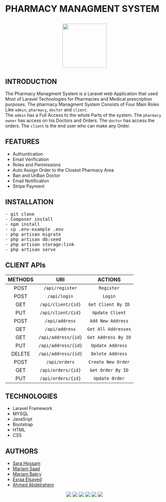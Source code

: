 # PHARMACY MANAGMENT SYSTEM
<p align="center" style="margin-top:6%;margin-bottom:6%;">
  <img style = "width:140px; height:140px;" src="https://media0.giphy.com/media/v1.Y2lkPTc5MGI3NjExYzZhYjRjN2M3ZGIyOWIwM2VlOTFjNmIwMWU1NGVlOWE4NjAyMzU2MiZjdD1n/1hMk9kzfH3rPrmzVkp/giphy.gif" />
</p>

## INTRODUCTION
The Pharmacy Managment System is a Laravel web Application that used Most of Laravel Technologies for Pharmacies and Medical prescription purposes. 
The pharmacy Managment System Consists of Four Main Roles Like `admin`, `pharmacy`, `doctor` and `client`.</br>
The `admin` has a Full Access to the whole Parts of the system. The `pharmacy owner` has access on his Doctors and Orders. The `doctor` has access the orders. 
The `client` is the end user who can make any Order.</br>

## FEATURES
- Authuntication
- Email Verification
- Roles and Perimissions
- Auto Assign Order to the Closest Pharmacy Area
- Ban and UnBan Doctor
- Email Notification
- Stripe Payment

## INSTALLATION
<pre>
- git clone 
- Composer install
- npm install
- cp .env-example .env
- php artisan migrate
- php artisan db:seed
- php artisan storage:link
- php artisan serve
</pre>
 
## CLIENT APIs
<div align="center" style="width:100%">
    
|  METHODS      |         URI              | ACTIONS | 
| :---:         |         :---:            | :---: |   
| POST          | `/api/register`          | `Register` |
| POST          | `/api/login`             | `Login`  | 
| GET           | `/api/client/{id}`       | `Get Client By ID` | 
| PUT           | `/api/client/{id}`       | `Update Client` | 
| POST          | `/api/address`           | `Add New Address` | 
| GET           | `/api/address`           | `Get All Addresses` | 
| GET           | `/api/address/{id}`      | `Get Address By ID` | 
| PUT           | `/api/address/{id}`      | `Update Address` | 
| DELETE        | `/api/address/{id}`      | `Delete Address` | 
| POST          | `/api/orders`            | `Create New Order` | 
| GET           | `/api/orders/{id}`       | `Get Order By ID` | 
| PUT           | `/api/orders/{id}`       | `Update Order` |     
</div>    
   

## TECHNOLOGIES
- Laravel Framework
- MYSQL
- JavaSript
- Bootstrap
- HTML
- CSS


## AUTHORS
  - [Sara Hossam](https://github.com/Sarahussam77)
  - [Mariam Saad](https://github.com/MariamSMoustafa)
  - [Mariam Bakry](https://github.com/MariamBakry)
  - [Esraa Elsayed](https://github.com/Esraamohamed0)
  - [Ahmed Abdelrahem](https://github.com/ahmedabdelrahim123)

<div align="center">
    <img src="https://img.shields.io/badge/Laravel-FF2D20?style=for-the-badge&logo=laravel&logoColor=white"/>
    <img src="https://img.shields.io/badge/MySQL-005C84?style=for-the-badge&logo=mysql&logoColor=white"/>
    <img src="https://img.shields.io/badge/Postman-FF6C37?style=for-the-badge&logo=Postman&logoColor=white"/>
    <img src="https://img.shields.io/badge/JavaScript-323330?style=for-the-badge&logo=javascript&logoColor=F7DF1E"/>
    <img src="https://img.shields.io/badge/CSS3-1572B6?style=for-the-badge&logo=css3&logoColor=white"/>
    <img src="https://img.shields.io/badge/HTML5-E34F26?style=for-the-badge&logo=html5&logoColor=white"/>
</div>
  


